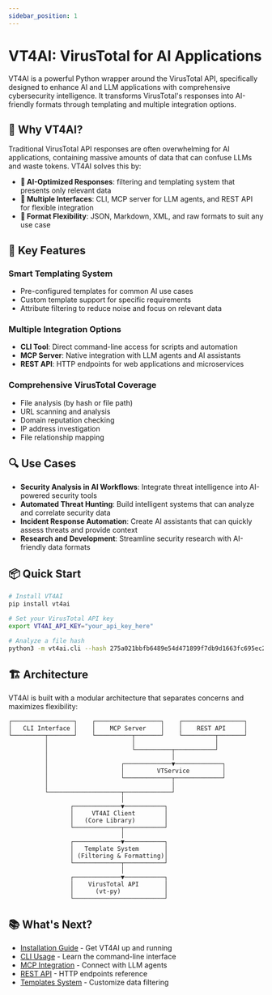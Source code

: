 ```yaml
---
sidebar_position: 1
---
```


# VT4AI: VirusTotal for AI Applications

VT4AI is a powerful Python wrapper around the VirusTotal API, specifically designed to enhance AI and LLM applications with comprehensive cybersecurity intelligence. It transforms VirusTotal's responses into AI-friendly formats through templating and multiple integration options.

## 🎯 Why VT4AI?

Traditional VirusTotal API responses are often overwhelming for AI applications, containing massive amounts of data that can confuse LLMs and waste tokens. VT4AI solves this by:

- **🧠 AI-Optimized Responses**: filtering and templating system that presents only relevant data
- **🔧 Multiple Interfaces**: CLI, MCP server for LLM agents, and REST API for flexible integration
- **🎨 Format Flexibility**: JSON, Markdown, XML, and raw formats to suit any use case

## 🚀 Key Features

### Smart Templating System
- Pre-configured templates for common AI use cases
- Custom template support for specific requirements
- Attribute filtering to reduce noise and focus on relevant data

### Multiple Integration Options
- **CLI Tool**: Direct command-line access for scripts and automation
- **MCP Server**: Native integration with LLM agents and AI assistants
- **REST API**: HTTP endpoints for web applications and microservices

### Comprehensive VirusTotal Coverage
- File analysis (by hash or file path)
- URL scanning and analysis
- Domain reputation checking
- IP address investigation
- File relationship mapping

## 🔍 Use Cases

- **Security Analysis in AI Workflows**: Integrate threat intelligence into AI-powered security tools
- **Automated Threat Hunting**: Build intelligent systems that can analyze and correlate security data
- **Incident Response Automation**: Create AI assistants that can quickly assess threats and provide context
- **Research and Development**: Streamline security research with AI-friendly data formats

## 📦 Quick Start

```bash
# Install VT4AI
pip install vt4ai

# Set your VirusTotal API key
export VT4AI_API_KEY="your_api_key_here"

# Analyze a file hash
python3 -m vt4ai.cli --hash 275a021bbfb6489e54d471899f7db9d1663fc695ec2fe2a2c4538aabf651fd0f
```

## 🏗️ Architecture

VT4AI is built with a modular architecture that separates concerns and maximizes flexibility:

```
┌─────────────────┐    ┌──────────────────┐    ┌─────────────────┐
│   CLI Interface │    │    MCP Server    │    │    REST API     │
└─────────┬───────┘    └──────────┬───────┘    └─────────┬───────┘
          │                       │                      │
          │                       └──────────┬───────────┘
          │                                  │
          │                    ┌─────────────▼─────────────┐
          │                    │         VTService         │
          │                    └─────────────┬─────────────┘
          │                                  │
          └────────────────────┬─────────────┘
                               │
                 ┌─────────────▼───────────┐
                 │     VT4AI Client        │
                 │   (Core Library)        │
                 └─────────────┬───────────┘
                               │
                 ┌─────────────▼───────────┐
                 │   Template System       │
                 │ (Filtering & Formatting)│
                 └─────────────┬───────────┘
                               │
                 ┌─────────────▼───────────┐
                 │    VirusTotal API       │
                 │      (vt-py)            │
                 └─────────────────────────┘
```

## 📚 What's Next?

- [Installation Guide](/vt4ai/installation) - Get VT4AI up and running
- [CLI Usage](/vt4ai/cli/overview) - Learn the command-line interface
- [MCP Integration](/vt4ai/mcp/overview) - Connect with LLM agents
- [REST API](/vt4ai/api/overview) - HTTP endpoints reference
- [Templates System](/vt4ai/templates/overview) - Customize data filtering
